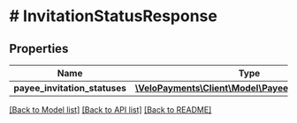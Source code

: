 # # InvitationStatusResponse

## Properties

Name | Type | Description | Notes
------------ | ------------- | ------------- | -------------
**payee_invitation_statuses** | [**\VeloPayments\Client\Model\PayeeInvitationStatus[]**](PayeeInvitationStatus.md) |  |

[[Back to Model list]](../../README.md#models) [[Back to API list]](../../README.md#endpoints) [[Back to README]](../../README.md)
